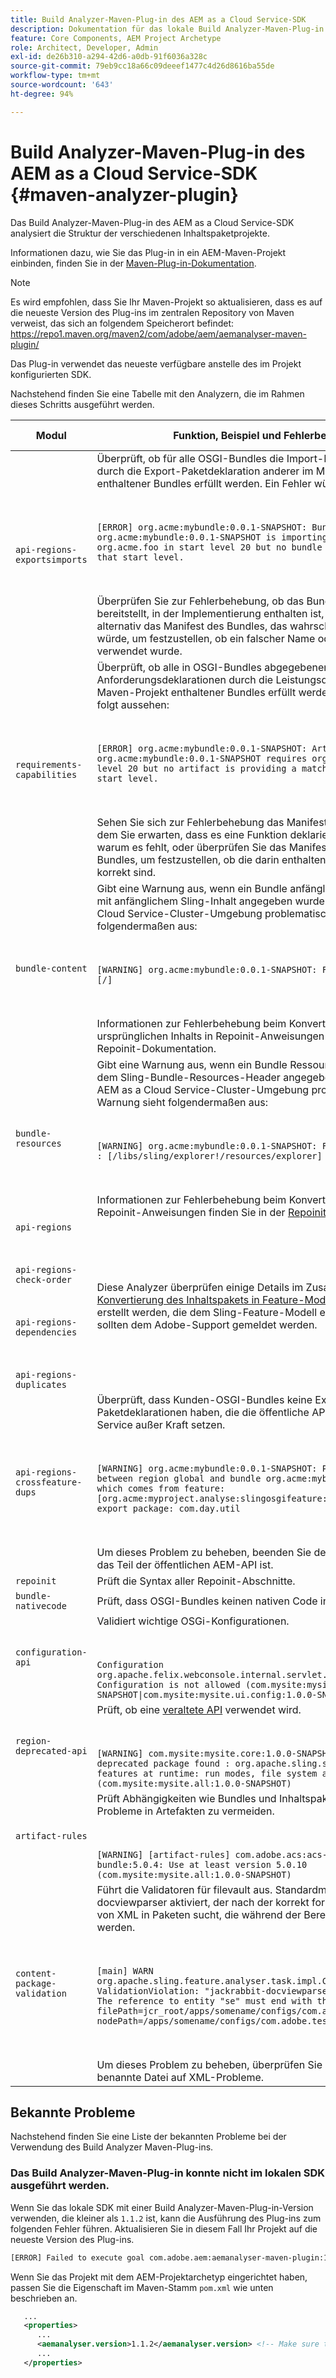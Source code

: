 ```yaml
---
title: Build Analyzer-Maven-Plug-in des AEM as a Cloud Service-SDK
description: Dokumentation für das lokale Build Analyzer-Maven-Plug-in
feature: Core Components, AEM Project Archetype
role: Architect, Developer, Admin
exl-id: de26b310-a294-42d6-a0db-91f6036a328c
source-git-commit: 79eb9cc18a66c09deeef1477c4d26d8616ba55de
workflow-type: tm+mt
source-wordcount: '643'
ht-degree: 94%

---
```


# Build Analyzer-Maven-Plug-in des AEM as a Cloud Service-SDK {#maven-analyzer-plugin}

Das Build Analyzer-Maven-Plug-in des AEM as a Cloud Service-SDK analysiert die Struktur der verschiedenen Inhaltspaketprojekte.

Informationen dazu, wie Sie das Plug-in in ein AEM-Maven-Projekt einbinden, finden Sie in der [Maven-Plug-in-Dokumentation](https://github.com/adobe/aemanalyser-maven-plugin/blob/main/aemanalyser-maven-plugin/README.md).

>[!NOTE]
>
>Es wird empfohlen, dass Sie Ihr Maven-Projekt so aktualisieren, dass es auf die neueste Version des Plug-ins im zentralen Repository von Maven verweist, das sich an folgendem Speicherort befindet: https://repo1.maven.org/maven2/com/adobe/aem/aemanalyser-maven-plugin/

Das Plug-in verwendet das neueste verfügbare anstelle des im Projekt konfigurierten SDK.

Nachstehend finden Sie eine Tabelle mit den Analyzern, die im Rahmen dieses Schritts ausgeführt werden. <!-- Note that some are executed in the local SDK, while others are only executed during the Cloud Manager pipeline deployment. -->

| Modul | Funktion, Beispiel und Fehlerbehebung | Lokales SDK | Cloud Manager |
|---|---|---|---|
| `api-regions-exportsimports` | Überprüft, ob für alle OSGI-Bundles die Import-Paketdeklarationen durch die Export-Paketdeklaration anderer im Maven-Projekt enthaltener Bundles erfüllt werden. Ein Fehler würde wie folgt aussehen: <p> </p> `[ERROR] org.acme:mybundle:0.0.1-SNAPSHOT: Bundle org.acme:mybundle:0.0.1-SNAPSHOT is importing package(s) org.acme.foo in start level 20 but no bundle is exporting these for that start level.`<p> </p>Überprüfen Sie zur Fehlerbehebung, ob das Bundle, das das Paket bereitstellt, in der Implementierung enthalten ist, oder überprüfen Sie alternativ das Manifest des Bundles, das wahrscheinlich exportiert würde, um festzustellen, ob ein falscher Name oder eine falsche Version verwendet wurde. | Ja | Ja |
| `requirements-capabilities` | Überprüft, ob alle in OSGI-Bundles abgegebenen Anforderungsdeklarationen durch die Leistungsdeklarationen anderer im Maven-Projekt enthaltener Bundles erfüllt werden. Ein Fehler würde wie folgt aussehen: <p> </p> `[ERROR] org.acme:mybundle:0.0.1-SNAPSHOT: Artifact org.acme:mybundle:0.0.1-SNAPSHOT requires org.foo.bar in start level 20 but no artifact is providing a matching capability in this start level.`<p> </p> Sehen Sie sich zur Fehlerbehebung das Manifest des Bundles an, von dem Sie erwarten, dass es eine Funktion deklariert, um festzustellen, warum es fehlt, oder überprüfen Sie das Manifest des erforderlichen Bundles, um festzustellen, ob die darin enthaltenen Anforderungen korrekt sind. | Ja | Ja |
| `bundle-content` | Gibt eine Warnung aus, wenn ein Bundle anfängliche Inhalte enthält, die mit anfänglichem Sling-Inhalt angegeben wurden, was in der AEM as a Cloud Service-Cluster-Umgebung problematisch ist. Die Warnung sieht folgendermaßen aus: <p> </p> `[WARNING] org.acme:mybundle:0.0.1-SNAPSHOT: Found initial content : [/]` <p> </p>Informationen zur Fehlerbehebung beim Konvertieren des ursprünglichen Inhalts in Repoinit-Anweisungen finden Sie in der Repoinit-Dokumentation. | Ja | Ja |
| `bundle-resources` | Gibt eine Warnung aus, wenn ein Bundle Ressourcen enthält, die mit dem Sling-Bundle-Resources-Header angegeben wurden, was in der AEM as a Cloud Service-Cluster-Umgebung problematisch ist. Die Warnung sieht folgendermaßen aus:<p> </p> `[WARNING] org.acme:mybundle:0.0.1-SNAPSHOT: Found bundle resources : [/libs/sling/explorer!/resources/explorer]`<p> </p> Informationen zur Fehlerbehebung beim Konvertieren der Ressourcen in Repoinit-Anweisungen finden Sie in der [Repoinit-Dokumentation](https://experienceleague.adobe.com/docs/experience-manager-cloud-service/implementing/developing/aem-project-content-package-structure.html?lang=de#repo-init). | Ja | Ja |
| `api-regions`<p> </p>`api-regions-check-order`<p> </p>`api-regions-dependencies`<p> </p>`api-regions-duplicates` | Diese Analyzer überprüfen einige Details im Zusammenhang mit der [Konvertierung des Inhaltspakets in Feature-Modelle](https://experienceleague.adobe.com/docs/experience-manager-cloud-service/implementing/deploying/overview.html?lang=de#deploying), wodurch Artefakte erstellt werden, die dem Sling-Feature-Modell entsprechen. Alle Fehler sollten dem Adobe-Support gemeldet werden. | Ja | Ja |
| `api-regions-crossfeature-dups` | Überprüft, dass Kunden-OSGI-Bundles keine Export-Paketdeklarationen haben, die die öffentliche API von AEM as a Cloud Service außer Kraft setzen.<p> </p>`[WARNING] org.acme:mybundle:0.0.1-SNAPSHOT: Package overlap found between region global and bundle org.acme:mybundle:0.0.1.SNAPSHOT which comes from feature: [org.acme:myproject.analyse:slingosgifeature:0.0.1-SNAPSHOT]. Both export package: com.day.util`<p> </p>Um dieses Problem zu beheben, beenden Sie den Export eines Pakets, das Teil der öffentlichen AEM-API ist. | Ja | Ja |
| `repoinit` | Prüft die Syntax aller Repoinit-Abschnitte. | Ja | Ja |
| `bundle-nativecode` | Prüft, dass OSGI-Bundles keinen nativen Code installieren. | Ja | Ja |
| `configuration-api` | Validiert wichtige OSGi-Konfigurationen. <p> </p> `Configuration org.apache.felix.webconsole.internal.servlet.OsgiManager: Configuration is not allowed (com.mysite:mysite.all:1.0.0-SNAPSHOT\|com.mysite:mysite.ui.config:1.0.0-SNAPSHOT)` | Ja | Ja |
| `region-deprecated-api` | Prüft, ob eine [veraltete API](https://experienceleague.adobe.com/docs/experience-manager-cloud-service/release-notes/deprecated-apis.html?lang=de) verwendet wird. <p> </p>`[WARNING] com.mysite:mysite.core:1.0.0-SNAPSHOT: Usage of deprecated package found : org.apache.sling.settings : Avoid these features at runtime: run modes, file system access (com.mysite:mysite.all:1.0.0-SNAPSHOT)` | Ja | Ja |
| `artifact-rules` | Prüft Abhängigkeiten wie Bundles und Inhaltspakete, um bekannte Probleme in Artefakten zu vermeiden.<p> </p>`[WARNING] [artifact-rules] com.adobe.acs:acs-aem-commons-bundle:5.0.4: Use at least version 5.0.10 (com.mysite:mysite.all:1.0.0-SNAPSHOT)` | Ja | Ja |
| `content-package-validation` | Führt die Validatoren für filevault aus. Standardmäßig ist jackrabbit-docviewparser aktiviert, der nach der korrekt formatierten Inhaltssyntax von XML in Paketen sucht, die während der Bereitstellung installiert werden.<p> </p>`[main] WARN org.apache.sling.feature.analyser.task.impl.CheckContentPackages - ValidationViolation: "jackrabbit-docviewparser: Invalid XML found: The reference to entity "se" must end with the ';' delimiter.", filePath=jcr_root/apps/somename/configs/com.adobe.test.Invalid.xml, nodePath=/apps/somename/configs/com.adobe.test.Invalid`<p> </p>Um dieses Problem zu beheben, überprüfen Sie die vom Analyzer benannte Datei auf XML-Probleme. | Ja | Ja |

## Bekannte Probleme

Nachstehend finden Sie eine Liste der bekannten Probleme bei der Verwendung des Build Analyzer Maven-Plug-ins.

### Das Build Analyzer-Maven-Plug-in konnte nicht im lokalen SDK ausgeführt werden.

Wenn Sie das lokale SDK mit einer Build Analyzer-Maven-Plug-in-Version verwenden, die kleiner als `1.1.2` ist, kann die Ausführung des Plug-ins zum folgenden Fehler führen. Aktualisieren Sie in diesem Fall Ihr Projekt auf die neueste Version des Plug-ins.

```txt
[ERROR] Failed to execute goal com.adobe.aem:aemanalyser-maven-plugin:1.1.0:analyse (default-analyse) on project mysite.analyse: Execution default-analyse of goal com.adobe.aem:aemanalyser-maven-plugin:1.1.0:analyse failed: arraycopy: source index -1 out of bounds for char[65536] -> [Help 1]
```

Wenn Sie das Projekt mit dem AEM-Projektarchetyp eingerichtet haben, passen Sie die Eigenschaft im Maven-Stamm `pom.xml` wie unten beschrieben an.

```xml
   ...
   <properties>
      ...
      <aemanalyser.version>1.1.2</aemanalyser.version> <!-- Make sure to use the latest release -->
      ...
   </properties>
```
